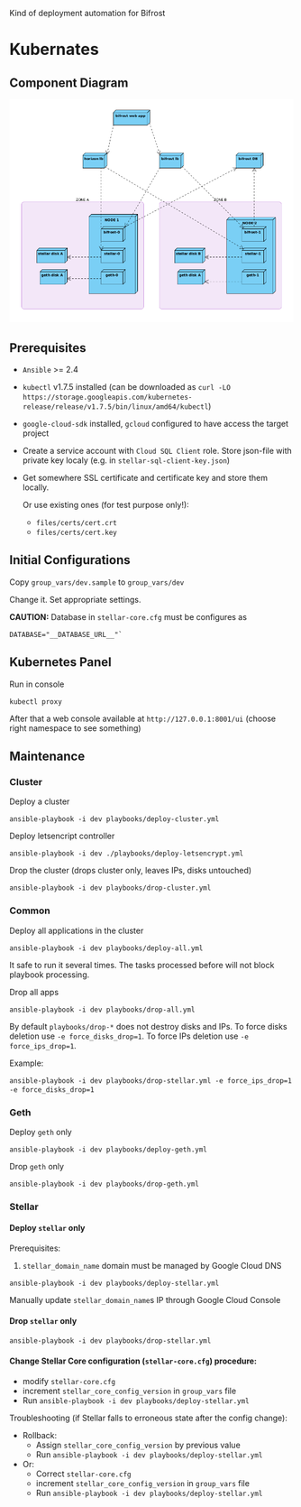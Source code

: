 Kind of deployment automation for Bifrost

# Kubernates 
## Component Diagram
![Component Diagram](docs/images/k8s-bifrost.png)

## Prerequisites
* `Ansible` >= 2.4
* `kubectl` v1.7.5 installed (can be downloaded as `curl -LO https://storage.googleapis.com/kubernetes-release/release/v1.7.5/bin/linux/amd64/kubectl`)
* `google-cloud-sdk` installed, `gcloud` configured to have access the target project
* Create a service account with `Cloud SQL Client` role. Store json-file with private key localy (e.g. in `stellar-sql-client-key.json`)
* Get somewhere SSL certificate and certificate key and store them locally.
  
  Or use existing ones (for test purpose only!):
  * `files/certs/cert.crt`
  * `files/certs/cert.key`

## Initial Configurations
Copy `group_vars/dev.sample` to `group_vars/dev`

Change it. Set appropriate settings.

**CAUTION:** Database in `stellar-core.cfg` must be configures as
```text
DATABASE="__DATABASE_URL__"`
```

## Kubernetes Panel

Run in console
```text
kubectl proxy
```

After that a web console available at `http://127.0.0.1:8001/ui` (choose right namespace to see something)

## Maintenance
### Cluster
Deploy a cluster
```
ansible-playbook -i dev playbooks/deploy-cluster.yml 
```

Deploy letsencript controller
```$xslt
ansible-playbook -i dev ./playbooks/deploy-letsencrypt.yml
```

Drop the cluster (drops cluster only, leaves IPs, disks untouched)
```
ansible-playbook -i dev playbooks/drop-cluster.yml 
```
### Common
Deploy all applications in the cluster
```
ansible-playbook -i dev playbooks/deploy-all.yml 
```
It safe to run it several times. The tasks processed before will not block playbook processing.

Drop all apps
```
ansible-playbook -i dev playbooks/drop-all.yml 
```

By default `playbooks/drop-*` does not destroy disks and IPs. To force disks deletion use `-e force_disks_drop=1`. To force IPs deletion use `-e force_ips_drop=1`.

Example:
```
ansible-playbook -i dev playbooks/drop-stellar.yml -e force_ips_drop=1 -e force_disks_drop=1
```

### Geth
Deploy `geth` only
```
ansible-playbook -i dev playbooks/deploy-geth.yml 
```
Drop `geth` only
```
ansible-playbook -i dev playbooks/drop-geth.yml 
```
### Stellar
#### Deploy `stellar` only

Prerequisites:
1. `stellar_domain_name` domain must be managed by Google Cloud DNS

```
ansible-playbook -i dev playbooks/deploy-stellar.yml 
```
Manually update `stellar_domain_name`s IP through Google Cloud Console

#### Drop `stellar` only
```
ansible-playbook -i dev playbooks/drop-stellar.yml 
```

#### Change Stellar Core configuration (`stellar-core.cfg`) procedure:
* modify `stellar-core.cfg`
* increment `stellar_core_config_version` in `group_vars` file
* Run `ansible-playbook -i dev playbooks/deploy-stellar.yml`

Troubleshooting (if Stellar falls to erroneous state after the config change):
* Rollback:
  * Assign `stellar_core_config_version` by previous value
  * Run `ansible-playbook -i dev playbooks/deploy-stellar.yml`
* Or:
  * Correct `stellar-core.cfg`
  * increment `stellar_core_config_version` in `group_vars` file
  * Run `ansible-playbook -i dev playbooks/deploy-stellar.yml`

